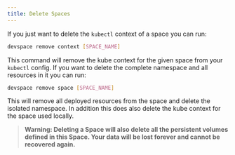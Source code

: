 ```yaml
---
title: Delete Spaces
---
```


If you just want to delete the `kubectl` context of a space you can run:
```bash
devspace remove context [SPACE_NAME]
```

This command will remove the kube context for the given space from your `kubectl` config. If you want to delete the complete namespace and all resources in it you can run:
```bash
devspace remove space [SPACE_NAME]
```

This will remove all deployed resources from the space and delete the isolated namespace. In addition this does also delete the kube context for the space used locally.

> **Warning: Deleting a Space will also delete all the persistent volumes defined in this Space. Your data will be lost forever and cannot be recovered again.**
